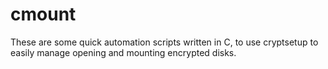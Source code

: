 # cmount

These are some quick automation scripts written in C, to use cryptsetup to easily manage opening and mounting encrypted disks.
